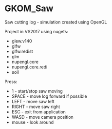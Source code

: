 # GKOM_Saw
Saw cutting log - simulation created using OpenGL

Project in VS2017 using nugets:  
- glew.v140  
- glfw  
- glfw.redist  
- glm  
- nupengl.core  
- nupengl.core.redi  
- soil  
  
Press:  
- 1 - start/stop saw moving  
- SPACE - move log forward if possible  
- LEFT - move saw left  
- RIGHT - move saw right  
- ESC - exit from application  
- WASD - move camera position  
- mouse - look around
